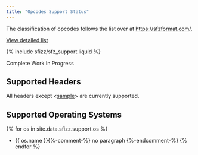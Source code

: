 ```yaml
---
title: "Opcodes Support Status"
---
```

The classification of opcodes follows the list over at <https://sfzformat.com/>.

<p>
	<a class="btn btn-link" href="/sfizz/development/status/opcodes">View detailed list</a>
</p>

{% include sfizz/sfz_support.liquid %}

<p class="text-center">
	<span class="badge badge-success">Complete</span>
	<span class="badge badge-warning">Work In Progress</span>
</p>

## Supported Headers

All headers except <[sample]> are currently supported.

## Supported Operating Systems

{% for os in site.data.sfizz.support.os %}
- {{ os.name }}{%-comment-%} no paragraph {%-endcomment-%}
{% endfor %}

[here]:   opcodes
[sample]: https://sfzformat.com/headers/sample
